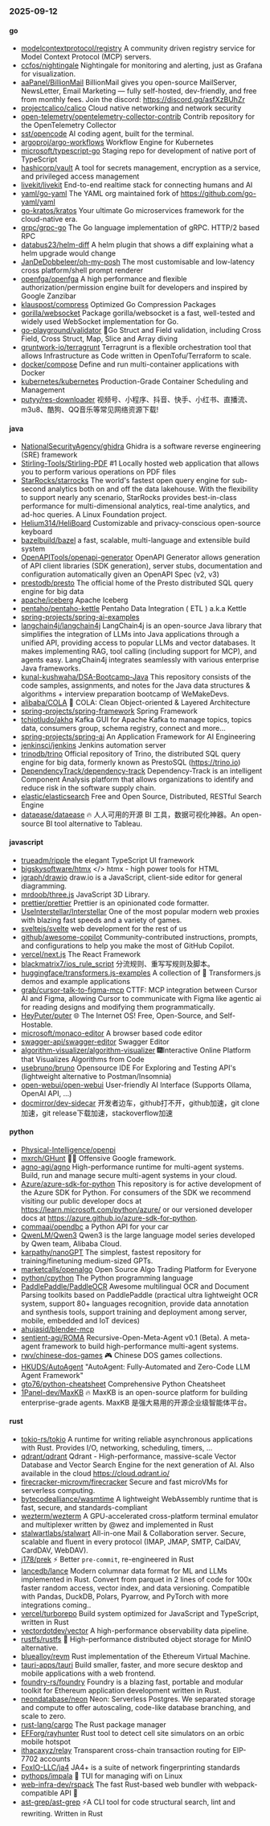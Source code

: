 ### 2025-09-12

#### go
* [modelcontextprotocol/registry](https://github.com/modelcontextprotocol/registry) A community driven registry service for Model Context Protocol (MCP) servers.
* [ccfos/nightingale](https://github.com/ccfos/nightingale) Nightingale for monitoring and alerting, just as Grafana for visualization.
* [aaPanel/BillionMail](https://github.com/aaPanel/BillionMail) BillionMail gives you open-source MailServer, NewsLetter, Email Marketing — fully self-hosted, dev-friendly, and free from monthly fees. Join the discord: https://discord.gg/asfXzBUhZr
* [projectcalico/calico](https://github.com/projectcalico/calico) Cloud native networking and network security
* [open-telemetry/opentelemetry-collector-contrib](https://github.com/open-telemetry/opentelemetry-collector-contrib) Contrib repository for the OpenTelemetry Collector
* [sst/opencode](https://github.com/sst/opencode) AI coding agent, built for the terminal.
* [argoproj/argo-workflows](https://github.com/argoproj/argo-workflows) Workflow Engine for Kubernetes
* [microsoft/typescript-go](https://github.com/microsoft/typescript-go) Staging repo for development of native port of TypeScript
* [hashicorp/vault](https://github.com/hashicorp/vault) A tool for secrets management, encryption as a service, and privileged access management
* [livekit/livekit](https://github.com/livekit/livekit) End-to-end realtime stack for connecting humans and AI
* [yaml/go-yaml](https://github.com/yaml/go-yaml) The YAML org maintained fork of https://github.com/go-yaml/yaml
* [go-kratos/kratos](https://github.com/go-kratos/kratos) Your ultimate Go microservices framework for the cloud-native era.
* [grpc/grpc-go](https://github.com/grpc/grpc-go) The Go language implementation of gRPC. HTTP/2 based RPC
* [databus23/helm-diff](https://github.com/databus23/helm-diff) A helm plugin that shows a diff explaining what a helm upgrade would change
* [JanDeDobbeleer/oh-my-posh](https://github.com/JanDeDobbeleer/oh-my-posh) The most customisable and low-latency cross platform/shell prompt renderer
* [openfga/openfga](https://github.com/openfga/openfga) A high performance and flexible authorization/permission engine built for developers and inspired by Google Zanzibar
* [klauspost/compress](https://github.com/klauspost/compress) Optimized Go Compression Packages
* [gorilla/websocket](https://github.com/gorilla/websocket) Package gorilla/websocket is a fast, well-tested and widely used WebSocket implementation for Go.
* [go-playground/validator](https://github.com/go-playground/validator) 💯Go Struct and Field validation, including Cross Field, Cross Struct, Map, Slice and Array diving
* [gruntwork-io/terragrunt](https://github.com/gruntwork-io/terragrunt) Terragrunt is a flexible orchestration tool that allows Infrastructure as Code written in OpenTofu/Terraform to scale.
* [docker/compose](https://github.com/docker/compose) Define and run multi-container applications with Docker
* [kubernetes/kubernetes](https://github.com/kubernetes/kubernetes) Production-Grade Container Scheduling and Management
* [putyy/res-downloader](https://github.com/putyy/res-downloader) 视频号、小程序、抖音、快手、小红书、直播流、m3u8、酷狗、QQ音乐等常见网络资源下载!

#### java
* [NationalSecurityAgency/ghidra](https://github.com/NationalSecurityAgency/ghidra) Ghidra is a software reverse engineering (SRE) framework
* [Stirling-Tools/Stirling-PDF](https://github.com/Stirling-Tools/Stirling-PDF) #1 Locally hosted web application that allows you to perform various operations on PDF files
* [StarRocks/starrocks](https://github.com/StarRocks/starrocks) The world's fastest open query engine for sub-second analytics both on and off the data lakehouse. With the flexibility to support nearly any scenario, StarRocks provides best-in-class performance for multi-dimensional analytics, real-time analytics, and ad-hoc queries. A Linux Foundation project.
* [Helium314/HeliBoard](https://github.com/Helium314/HeliBoard) Customizable and privacy-conscious open-source keyboard
* [bazelbuild/bazel](https://github.com/bazelbuild/bazel) a fast, scalable, multi-language and extensible build system
* [OpenAPITools/openapi-generator](https://github.com/OpenAPITools/openapi-generator) OpenAPI Generator allows generation of API client libraries (SDK generation), server stubs, documentation and configuration automatically given an OpenAPI Spec (v2, v3)
* [prestodb/presto](https://github.com/prestodb/presto) The official home of the Presto distributed SQL query engine for big data
* [apache/iceberg](https://github.com/apache/iceberg) Apache Iceberg
* [pentaho/pentaho-kettle](https://github.com/pentaho/pentaho-kettle) Pentaho Data Integration ( ETL ) a.k.a Kettle
* [spring-projects/spring-ai-examples](https://github.com/spring-projects/spring-ai-examples)
* [langchain4j/langchain4j](https://github.com/langchain4j/langchain4j) LangChain4j is an open-source Java library that simplifies the integration of LLMs into Java applications through a unified API, providing access to popular LLMs and vector databases. It makes implementing RAG, tool calling (including support for MCP), and agents easy. LangChain4j integrates seamlessly with various enterprise Java frameworks.
* [kunal-kushwaha/DSA-Bootcamp-Java](https://github.com/kunal-kushwaha/DSA-Bootcamp-Java) This repository consists of the code samples, assignments, and notes for the Java data structures & algorithms + interview preparation bootcamp of WeMakeDevs.
* [alibaba/COLA](https://github.com/alibaba/COLA) 🥤 COLA: Clean Object-oriented & Layered Architecture
* [spring-projects/spring-framework](https://github.com/spring-projects/spring-framework) Spring Framework
* [tchiotludo/akhq](https://github.com/tchiotludo/akhq) Kafka GUI for Apache Kafka to manage topics, topics data, consumers group, schema registry, connect and more...
* [spring-projects/spring-ai](https://github.com/spring-projects/spring-ai) An Application Framework for AI Engineering
* [jenkinsci/jenkins](https://github.com/jenkinsci/jenkins) Jenkins automation server
* [trinodb/trino](https://github.com/trinodb/trino) Official repository of Trino, the distributed SQL query engine for big data, formerly known as PrestoSQL (https://trino.io)
* [DependencyTrack/dependency-track](https://github.com/DependencyTrack/dependency-track) Dependency-Track is an intelligent Component Analysis platform that allows organizations to identify and reduce risk in the software supply chain.
* [elastic/elasticsearch](https://github.com/elastic/elasticsearch) Free and Open Source, Distributed, RESTful Search Engine
* [dataease/dataease](https://github.com/dataease/dataease) 🔥 人人可用的开源 BI 工具，数据可视化神器。An open-source BI tool alternative to Tableau.

#### javascript
* [trueadm/ripple](https://github.com/trueadm/ripple) the elegant TypeScript UI framework
* [bigskysoftware/htmx](https://github.com/bigskysoftware/htmx) </> htmx - high power tools for HTML
* [jgraph/drawio](https://github.com/jgraph/drawio) draw.io is a JavaScript, client-side editor for general diagramming.
* [mrdoob/three.js](https://github.com/mrdoob/three.js) JavaScript 3D Library.
* [prettier/prettier](https://github.com/prettier/prettier) Prettier is an opinionated code formatter.
* [UseInterstellar/Interstellar](https://github.com/UseInterstellar/Interstellar) One of the most popular modern web proxies with blazing fast speeds and a variety of games.
* [sveltejs/svelte](https://github.com/sveltejs/svelte) web development for the rest of us
* [github/awesome-copilot](https://github.com/github/awesome-copilot) Community-contributed instructions, prompts, and configurations to help you make the most of GitHub Copilot.
* [vercel/next.js](https://github.com/vercel/next.js) The React Framework
* [blackmatrix7/ios_rule_script](https://github.com/blackmatrix7/ios_rule_script) 分流规则、重写写规则及脚本。
* [huggingface/transformers.js-examples](https://github.com/huggingface/transformers.js-examples) A collection of 🤗 Transformers.js demos and example applications
* [grab/cursor-talk-to-figma-mcp](https://github.com/grab/cursor-talk-to-figma-mcp) CTTF: MCP integration between Cursor AI and Figma, allowing Cursor to communicate with Figma like agentic ai for reading designs and modifying them programmatically.
* [HeyPuter/puter](https://github.com/HeyPuter/puter) 🌐 The Internet OS! Free, Open-Source, and Self-Hostable.
* [microsoft/monaco-editor](https://github.com/microsoft/monaco-editor) A browser based code editor
* [swagger-api/swagger-editor](https://github.com/swagger-api/swagger-editor) Swagger Editor
* [algorithm-visualizer/algorithm-visualizer](https://github.com/algorithm-visualizer/algorithm-visualizer) 🎆Interactive Online Platform that Visualizes Algorithms from Code
* [usebruno/bruno](https://github.com/usebruno/bruno) Opensource IDE For Exploring and Testing API's (lightweight alternative to Postman/Insomnia)
* [open-webui/open-webui](https://github.com/open-webui/open-webui) User-friendly AI Interface (Supports Ollama, OpenAI API, ...)
* [docmirror/dev-sidecar](https://github.com/docmirror/dev-sidecar) 开发者边车，github打不开，github加速，git clone加速，git release下载加速，stackoverflow加速

#### python
* [Physical-Intelligence/openpi](https://github.com/Physical-Intelligence/openpi)
* [mxrch/GHunt](https://github.com/mxrch/GHunt) 🕵️‍♂️ Offensive Google framework.
* [agno-agi/agno](https://github.com/agno-agi/agno) High-performance runtime for multi-agent systems. Build, run and manage secure multi-agent systems in your cloud.
* [Azure/azure-sdk-for-python](https://github.com/Azure/azure-sdk-for-python) This repository is for active development of the Azure SDK for Python. For consumers of the SDK we recommend visiting our public developer docs at https://learn.microsoft.com/python/azure/ or our versioned developer docs at https://azure.github.io/azure-sdk-for-python.
* [commaai/opendbc](https://github.com/commaai/opendbc) a Python API for your car
* [QwenLM/Qwen3](https://github.com/QwenLM/Qwen3) Qwen3 is the large language model series developed by Qwen team, Alibaba Cloud.
* [karpathy/nanoGPT](https://github.com/karpathy/nanoGPT) The simplest, fastest repository for training/finetuning medium-sized GPTs.
* [marketcalls/openalgo](https://github.com/marketcalls/openalgo) Open Source Algo Trading Platform for Everyone
* [python/cpython](https://github.com/python/cpython) The Python programming language
* [PaddlePaddle/PaddleOCR](https://github.com/PaddlePaddle/PaddleOCR) Awesome multilingual OCR and Document Parsing toolkits based on PaddlePaddle (practical ultra lightweight OCR system, support 80+ languages recognition, provide data annotation and synthesis tools, support training and deployment among server, mobile, embedded and IoT devices)
* [ahujasid/blender-mcp](https://github.com/ahujasid/blender-mcp)
* [sentient-agi/ROMA](https://github.com/sentient-agi/ROMA) Recursive-Open-Meta-Agent v0.1 (Beta). A meta-agent framework to build high-performance multi-agent systems.
* [rwv/chinese-dos-games](https://github.com/rwv/chinese-dos-games) 🎮 Chinese DOS games collections.
* [HKUDS/AutoAgent](https://github.com/HKUDS/AutoAgent) "AutoAgent: Fully-Automated and Zero-Code LLM Agent Framework"
* [gto76/python-cheatsheet](https://github.com/gto76/python-cheatsheet) Comprehensive Python Cheatsheet
* [1Panel-dev/MaxKB](https://github.com/1Panel-dev/MaxKB) 🔥 MaxKB is an open-source platform for building enterprise-grade agents. MaxKB 是强大易用的开源企业级智能体平台。

#### rust
* [tokio-rs/tokio](https://github.com/tokio-rs/tokio) A runtime for writing reliable asynchronous applications with Rust. Provides I/O, networking, scheduling, timers, ...
* [qdrant/qdrant](https://github.com/qdrant/qdrant) Qdrant - High-performance, massive-scale Vector Database and Vector Search Engine for the next generation of AI. Also available in the cloud https://cloud.qdrant.io/
* [firecracker-microvm/firecracker](https://github.com/firecracker-microvm/firecracker) Secure and fast microVMs for serverless computing.
* [bytecodealliance/wasmtime](https://github.com/bytecodealliance/wasmtime) A lightweight WebAssembly runtime that is fast, secure, and standards-compliant
* [wezterm/wezterm](https://github.com/wezterm/wezterm) A GPU-accelerated cross-platform terminal emulator and multiplexer written by @wez and implemented in Rust
* [stalwartlabs/stalwart](https://github.com/stalwartlabs/stalwart) All-in-one Mail & Collaboration server. Secure, scalable and fluent in every protocol (IMAP, JMAP, SMTP, CalDAV, CardDAV, WebDAV).
* [j178/prek](https://github.com/j178/prek) ⚡ Better `pre-commit`, re-engineered in Rust
* [lancedb/lance](https://github.com/lancedb/lance) Modern columnar data format for ML and LLMs implemented in Rust. Convert from parquet in 2 lines of code for 100x faster random access, vector index, and data versioning. Compatible with Pandas, DuckDB, Polars, Pyarrow, and PyTorch with more integrations coming..
* [vercel/turborepo](https://github.com/vercel/turborepo) Build system optimized for JavaScript and TypeScript, written in Rust
* [vectordotdev/vector](https://github.com/vectordotdev/vector) A high-performance observability data pipeline.
* [rustfs/rustfs](https://github.com/rustfs/rustfs) 🚀 High-performance distributed object storage for MinIO alternative.
* [bluealloy/revm](https://github.com/bluealloy/revm) Rust implementation of the Ethereum Virtual Machine.
* [tauri-apps/tauri](https://github.com/tauri-apps/tauri) Build smaller, faster, and more secure desktop and mobile applications with a web frontend.
* [foundry-rs/foundry](https://github.com/foundry-rs/foundry) Foundry is a blazing fast, portable and modular toolkit for Ethereum application development written in Rust.
* [neondatabase/neon](https://github.com/neondatabase/neon) Neon: Serverless Postgres. We separated storage and compute to offer autoscaling, code-like database branching, and scale to zero.
* [rust-lang/cargo](https://github.com/rust-lang/cargo) The Rust package manager
* [EFForg/rayhunter](https://github.com/EFForg/rayhunter) Rust tool to detect cell site simulators on an orbic mobile hotspot
* [ithacaxyz/relay](https://github.com/ithacaxyz/relay) Transparent cross-chain transaction routing for EIP-7702 accounts
* [FoxIO-LLC/ja4](https://github.com/FoxIO-LLC/ja4) JA4+ is a suite of network fingerprinting standards
* [pythops/impala](https://github.com/pythops/impala) 🛜 TUI for managing wifi on Linux
* [web-infra-dev/rspack](https://github.com/web-infra-dev/rspack) The fast Rust-based web bundler with webpack-compatible API 🦀️
* [ast-grep/ast-grep](https://github.com/ast-grep/ast-grep) ⚡A CLI tool for code structural search, lint and rewriting. Written in Rust
